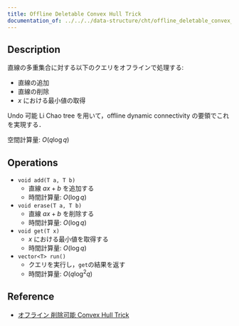 ```yaml
---
title: Offline Deletable Convex Hull Trick
documentation_of: ../../../data-structure/cht/offline_deletable_convex_hull_trick.cpp
---
```


## Description

直線の多重集合に対する以下のクエリをオフラインで処理する:
- 直線の追加
- 直線の削除
- $x$ における最小値の取得

Undo 可能 Li Chao tree を用いて，offline dynamic connectivity の要領でこれを実現する．

空間計算量: $O(q\log q)$

## Operations

- `void add(T a, T b)`
    - 直線 $ax + b$ を追加する
    - 時間計算量: $O(\log q)$
- `void erase(T a, T b)`
    - 直線 $ax + b$ を削除する
    - 時間計算量: $O(\log q)$
- `void get(T x)`
    - $x$ における最小値を取得する
    - 時間計算量: $O(\log q)$
- `vector<T> run()`
    - クエリを実行し，`get`の結果を返す
    - 時間計算量: $O(q\log^2 q)$

## Reference

- [オフライン 削除可能 Convex Hull Trick](https://mugen1337.github.io/procon/DataStructure/DeletableLiChaoTreeOffline.cpp)